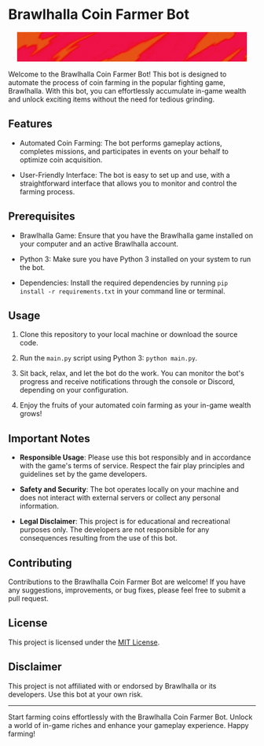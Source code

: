 # Brawlhalla Coin Farmer Bot

<p align="center">
  <img src="./media/standard.gif" />
</p>

Welcome to the Brawlhalla Coin Farmer Bot! This bot is designed to automate the process of coin farming in the popular fighting game, Brawlhalla. With this bot, you can effortlessly accumulate in-game wealth and unlock exciting items without the need for tedious grinding.

## Features

- Automated Coin Farming: The bot performs gameplay actions, completes missions, and participates in events on your behalf to optimize coin acquisition.

- User-Friendly Interface: The bot is easy to set up and use, with a straightforward interface that allows you to monitor and control the farming process.

## Prerequisites

- Brawlhalla Game: Ensure that you have the Brawlhalla game installed on your computer and an active Brawlhalla account.

- Python 3: Make sure you have Python 3 installed on your system to run the bot.

- Dependencies: Install the required dependencies by running `pip install -r requirements.txt` in your command line or terminal.

## Usage

1. Clone this repository to your local machine or download the source code.

2. Run the `main.py` script using Python 3: `python main.py`.

4. Sit back, relax, and let the bot do the work. You can monitor the bot's progress and receive notifications through the console or Discord, depending on your configuration.

5. Enjoy the fruits of your automated coin farming as your in-game wealth grows!

## Important Notes

- **Responsible Usage**: Please use this bot responsibly and in accordance with the game's terms of service. Respect the fair play principles and guidelines set by the game developers.

- **Safety and Security**: The bot operates locally on your machine and does not interact with external servers or collect any personal information.

- **Legal Disclaimer**: This project is for educational and recreational purposes only. The developers are not responsible for any consequences resulting from the use of this bot.

## Contributing

Contributions to the Brawlhalla Coin Farmer Bot are welcome! If you have any suggestions, improvements, or bug fixes, please feel free to submit a pull request.

## License

This project is licensed under the [MIT License](LICENSE).

## Disclaimer

This project is not affiliated with or endorsed by Brawlhalla or its developers. Use this bot at your own risk.

---

Start farming coins effortlessly with the Brawlhalla Coin Farmer Bot. Unlock a world of in-game riches and enhance your gameplay experience. Happy farming!
